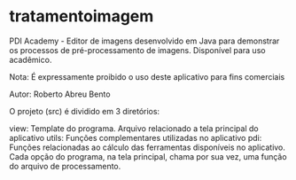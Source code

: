 # tratamentoimagem
PDI Academy - Editor de imagens desenvolvido em Java para demonstrar os processos de pré-processamento de imagens. Disponível para uso acadêmico.

Nota: É expressamente proibido o uso deste aplicativo para fins comerciais

Autor: Roberto Abreu Bento

O projeto (src) é dividido em 3 diretórios:

view: Template do programa. Arquivo relacionado a tela principal do aplicativo
utils: Funções complementares utilizadas no aplicativo
pdi: Funções relacionadas ao cálculo das ferramentas disponíveis no aplicativo. Cada opção do programa, na tela principal, chama por sua vez, uma função do arquivo de processamento.

